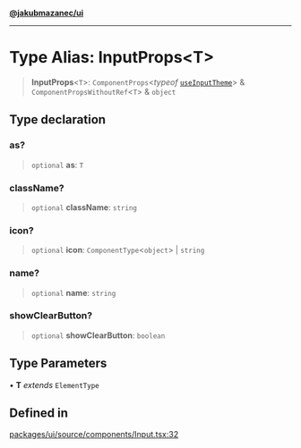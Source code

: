 [**@jakubmazanec/ui**](../README.md)

---

# Type Alias: InputProps\<T\>

> **InputProps**\<`T`\>: `ComponentProps`\<_typeof_
> [`useInputTheme`](../functions/useInputTheme.md)\> & `ComponentPropsWithoutRef`\<`T`\> & `object`

## Type declaration

### as?

> `optional` **as**: `T`

### className?

> `optional` **className**: `string`

### icon?

> `optional` **icon**: `ComponentType`\<`object`\> \| `string`

### name?

> `optional` **name**: `string`

### showClearButton?

> `optional` **showClearButton**: `boolean`

## Type Parameters

• **T** _extends_ `ElementType`

## Defined in

[packages/ui/source/components/Input.tsx:32](https://github.com/jakubmazanec/tools/blob/4bb343d3736e4f9f11a014de3241c6054262151e/packages/ui/source/components/Input.tsx#L32)
